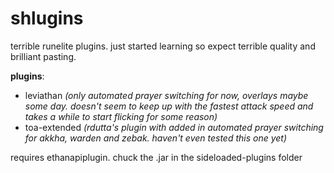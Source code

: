 # shlugins
terrible runelite plugins. just started learning so expect terrible quality and brilliant pasting.

**plugins**:
- leviathan *(only automated prayer switching for now, overlays maybe some day. doesn't seem to keep up with the fastest attack speed and takes a while to start flicking for some reason)*
- toa-extended *(rdutta's plugin with added in automated prayer switching for akkha, warden and zebak. haven't even tested this one yet)*

requires ethanapiplugin. chuck the .jar in the sideloaded-plugins folder
